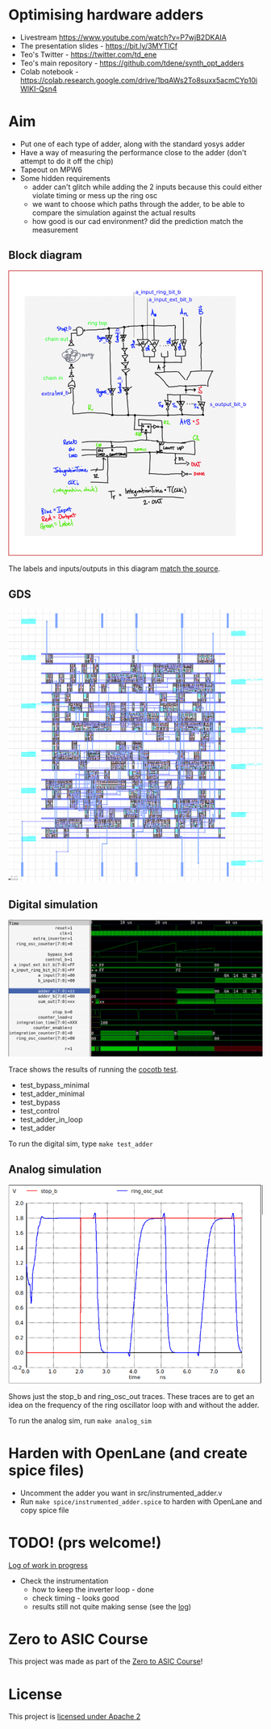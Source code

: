 # Optimising hardware adders

* Livestream https://www.youtube.com/watch?v=P7wjB2DKAIA
* The presentation slides - https://bit.ly/3MYTlCf
* Teo's Twitter - https://twitter.com/td_ene
* Teo's main repository - https://github.com/tdene/synth_opt_adders
* Colab notebook - https://colab.research.google.com/drive/1bqAWs2To8suxx5acmCYp10iWlKI-Qsn4

# Aim

* Put one of each type of adder, along with the standard yosys adder
* Have a way of measuring the performance close to the adder (don't attempt to do it off the chip)
* Tapeout on MPW6
* Some hidden requirements
    * adder can't glitch while adding the 2 inputs because this could either violate timing or mess up the ring osc
    * we want to choose which paths through the adder, to be able to compare the simulation against the actual results
    * how good is our cad environment? did the prediction match the measurement

## Block diagram

![instrumented adder](docs/BasicMeasureDelay2.png)

The labels and inputs/outputs in this diagram [match the source](src/instrumented_adder.v).

## GDS 

![adder gds](docs/gds.png)

## Digital simulation

![trace](docs/trace.png)

Trace shows the results of running the [cocotb test](test/test_adder.py).

* test_bypass_minimal
* test_adder_minimal
* test_bypass
* test_control
* test_adder_in_loop
* test_adder

To run the digital sim, type `make test_adder`

## Analog simulation

![ripple](docs/ripple.png)

Shows just the stop_b and ring_osc_out traces. These traces are to get an idea on the frequency of the ring oscillator loop with and without the adder.

To run the analog sim, run `make analog_sim`

# Harden with OpenLane (and create spice files)

* Uncomment the adder you want in src/instrumented_adder.v
* Run `make spice/instrumented_adder.spice` to harden with OpenLane and copy spice file

# TODO! (prs welcome!)

[Log of work in progress](docs/log.md)

* Check the instrumentation
    * how to keep the inverter loop - done
    * check timing - looks good
    * results still not quite making sense (see the [log](docs/log.md))

# Zero to ASIC Course

This project was made as part of the [Zero to ASIC Course](https://zerotoasiccourse.com)!

# License

This project is [licensed under Apache 2](LICENSE)
